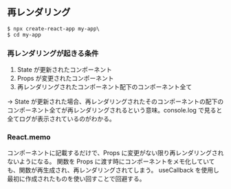 ## 再レンダリング

```
$ npx create-react-app my-app\
$ cd my-app
```

### 再レンダリングが起きる条件

1. State が更新されたコンポーネント
2. Props が変更されたコンポーネント
3. 再レンダリングされたコンポーネント配下のコンポーネント全て

→ State が更新された場合、再レンダリングされたそのコンポーネントの配下のコンポーネント全てが再レンダリングされるという意味。console.log で見ると全てログが表示されているのがわかる。

### React.memo

コンポーネントに記載するだけで、Props に変更がない限り再レンダリングされないようになる。
関数を Props に渡す時にコンポーネントをメモ化していても、関数が再生成され、再レンダリングされてしまう。
useCallback を使用し最初に作成されたものを使い回すことで回避する。

